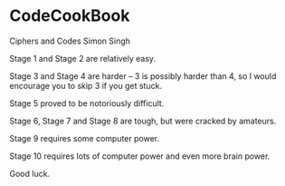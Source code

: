 # CodeCookBook
Ciphers and Codes
Simon Singh

Stage 1 and Stage 2 are relatively easy.

Stage 3 and Stage 4 are harder – 3 is possibly harder than 4, so I would encourage you to skip 3 if you get stuck.

Stage 5 proved to be notoriously difficult.

Stage 6, Stage 7 and Stage 8 are tough, but were cracked by amateurs.

Stage 9 requires some computer power.

Stage 10 requires lots of computer power and even more brain power.

Good luck.
